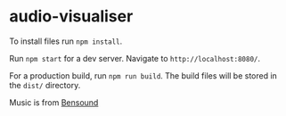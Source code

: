# audio-visualiser

To install files run `npm install`.

Run `npm start` for a dev server. Navigate to `http://localhost:8080/`.

For a production build, run `npm run build`. The build files will be stored in the `dist/` directory.

Music is from [Bensound](https://www.bensound.com)